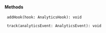 






#### Methods

```
 addHook(hook: AnalyticsHook): void
```

```
 track(analyticsEvent: AnalyticsEvent): void
```


